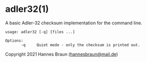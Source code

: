 adler32(1)
==========
A basic Adler-32 checksum implementation for the command line.

```
usage: adler32 [-q] [files ...]

Options:
       -q     Quiet mode - only the checksum is printed out.
```

Copyright 2021 Hannes Braun (hannesbraun@mail.de)
